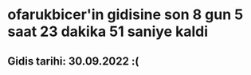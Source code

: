 # ofarukbicer'in gidisine son 8 gun 5 saat 23 dakika 51 saniye kaldi

## Gidis tarihi: 30.09.2022 :(